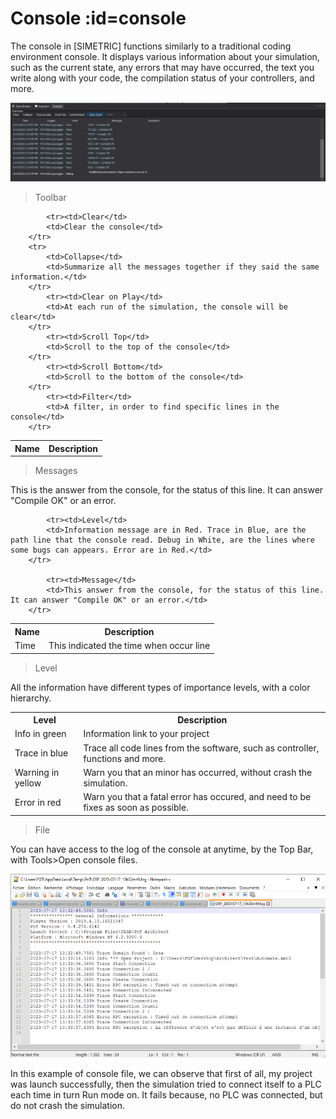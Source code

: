 # Console :id=console

The console in <fs>[SIMETRIC]</fs> functions similarly to a traditional coding environment console. It displays various information about your simulation, such as the current state, any errors that may have occurred, the text you write along with your code, the compilation status of your controllers, and more.

![Middle](Images/console.png ':size=2000')

>Toolbar

<table>
        <tbody><tr>
            <th>Name</th>
            <th>Description</th>
        </tr>
        
            <tr><td>Clear</td>
            <td>Clear the console</td>
        </tr>
        <tr>
            <td>Collapse</td>
            <td>Summarize all the messages together if they said the same information.</td>
        </tr>
            <tr><td>Clear on Play</td>
            <td>At each run of the simulation, the console will be clear</td>
        </tr>
            <tr><td>Scroll Top</td>
            <td>Scroll to the top of the console</td>
        </tr>
            <tr><td>Scroll Bottom</td>
            <td>Scroll to the bottom of the console</td>
        </tr>
            <tr><td>Filter</td>
            <td>A filter, in order to find specific lines in the console</td>
        </tr>
</tbody></table>

>Messages

This is the answer from the console, for the status of this line. It can answer "Compile OK" or an error.

<table>
        <tbody><tr>
            <th>Name</th>
            <th>Description</th>
        </tr>
        <tr>
            <td>Time</td>
            <td>This indicated the time when occur line</td>
        </tr>
        
            <tr><td>Level</td>
            <td>Information message are in Red. Trace in Blue, are the path line that the console read. Debug in White, are the lines where some bugs can appears. Error are in Red.</td>
        </tr>
        
            <tr><td>Message</td>
            <td>This answer from the console, for the status of this line. It can answer "Compile OK" or an error.</td>
        </tr>
</tbody></table>


>Level

All the information have different types of importance levels, with a color hierarchy.

<table>
        <tbody><tr>
            <th>Level</th>
            <th>Description</th>
        </tr>
        <tr>
            <td>Info in green</td>
            <td>Information link to your project</td>
        </tr>
            <tr><td>Trace in blue</td>
            <td>Trace all code lines from the software, such as controller, functions and more.</td>
        </tr>
            <tr><td>Warning in yellow</td>
            <td>Warn you that an minor has occurred, without crash the simulation.</td>
        </tr>
            <tr><td>Error in red</td>
            <td>Warn you that a fatal error has occured, and need to be fixes as soon as possible.</td>
        </tr>
</tbody></table>

>File

You can have access to the log of the console at anytime, by the Top Bar, with Tools>Open console files.

![Middle](Images/consolefiles.png ':size=2000')


In this example of console file, we can observe that first of all, my project was launch successfully, then the simulation tried to connect itself to a PLC each time in turn Run mode on. It fails because, no PLC was connected, but do not crash the simulation.
